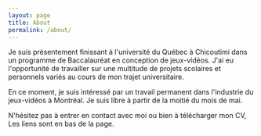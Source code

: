 ```yaml
---
layout: page
title: About
permalink: /about/
---
```


Je suis présentement finissant à l'université du Québec à Chicoutimi dans un programme de Baccalauréat en conception de jeux-vidéos. J'ai eu l'opportunité de travailler sur une multitude de projets scolaires et personnels variés au cours de mon trajet universitaire.

En ce moment, je suis intéressé par un travail permanent dans l'industrie du jeux-vidéos à Montréal. Je suis libre à partir de la moitié du mois de mai.

N'hésitez pas à entrer en contact avec moi ou bien à télécharger mon CV, Les liens sont en bas de la page.

